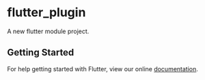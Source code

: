# flutter_plugin

A new flutter module project.

## Getting Started

For help getting started with Flutter, view our online
[documentation](https://flutter.dev/).
